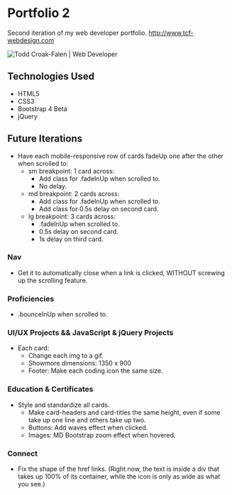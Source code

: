 # Portfolio 2

Second iteration of my web developer portfolio. http://www.tcf-webdesign.com

![Todd Croak-Falen | Web Developer](https://github.com/toddcf/portfolio2/blob/master/assets/video/tcf-webdesign.gif "Todd Croak-Falen | Web Developer")

## Technologies Used

- HTML5
- CSS3
- Bootstrap 4 Beta
- jQuery

## Future Iterations

- Have each mobile-responsive row of cards fadeUp one after the other when scrolled to:
	- sm breakpoint: 1 card across:
	  - Add class for .fadeInUp when scrolled to.
	  - No delay.
	- md breakpoint: 2 cards across:
	  - Add class for .fadeInUp when scrolled to.
	  - Add class for 0.5s delay on second card.
	- lg breakpoint: 3 cards across:
	  - .fadeInUp when scrolled to.
	  - 0.5s delay on second card.
	  - 1s delay on third card.

### Nav

- Get it to automatically close when a link is clicked, WITHOUT screwing up the scrolling feature.

### Proficiencies

- .bounceInUp when scrolled to.

### UI/UX Projects && JavaScript & jQuery Projects

- Each card:
	- Change each img to a gif.
	- Showmore dimensions: 1350 x 900
	- Footer: Make each coding icon the same size.

### Education & Certificates

- Style and standardize all cards.
	- Make card-headers and card-titles the same height, even if some take up one line and others take up two.
	- Buttons: Add waves effect when clicked.
	- Images: MD Bootstrap zoom effect when hovered.

### Connect

- Fix the shape of the href links. (Right now, the text is inside a div that takes up 100% of its container, while the icon is only as wide as what you see.)